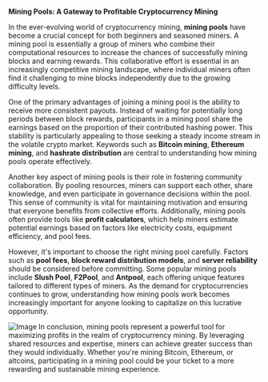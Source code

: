 **Mining Pools: A Gateway to Profitable Cryptocurrency Mining**

In the ever-evolving world of cryptocurrency mining, **mining pools** have become a crucial concept for both beginners and seasoned miners. A mining pool is essentially a group of miners who combine their computational resources to increase the chances of successfully mining blocks and earning rewards. This collaborative effort is essential in an increasingly competitive mining landscape, where individual miners often find it challenging to mine blocks independently due to the growing difficulty levels.

One of the primary advantages of joining a mining pool is the ability to receive more consistent payouts. Instead of waiting for potentially long periods between block rewards, participants in a mining pool share the earnings based on the proportion of their contributed hashing power. This stability is particularly appealing to those seeking a steady income stream in the volatile crypto market. Keywords such as **Bitcoin mining**, **Ethereum mining**, and **hashrate distribution** are central to understanding how mining pools operate effectively.

Another key aspect of mining pools is their role in fostering community collaboration. By pooling resources, miners can support each other, share knowledge, and even participate in governance decisions within the pool. This sense of community is vital for maintaining motivation and ensuring that everyone benefits from collective efforts. Additionally, mining pools often provide tools like **profit calculators**, which help miners estimate potential earnings based on factors like electricity costs, equipment efficiency, and pool fees.

However, it's important to choose the right mining pool carefully. Factors such as **pool fees**, **block reward distribution models**, and **server reliability** should be considered before committing. Some popular mining pools include **Slush Pool**, **F2Pool**, and **Antpool**, each offering unique features tailored to different types of miners. As the demand for cryptocurrencies continues to grow, understanding how mining pools work becomes increasingly important for anyone looking to capitalize on this lucrative opportunity.


![Image](https://github.com/user-attachments/assets/31692037-0104-4703-abd1-696b6a7dd41b)
In conclusion, mining pools represent a powerful tool for maximizing profits in the realm of cryptocurrency mining. By leveraging shared resources and expertise, miners can achieve greater success than they would individually. Whether you're mining Bitcoin, Ethereum, or altcoins, participating in a mining pool could be your ticket to a more rewarding and sustainable mining experience.